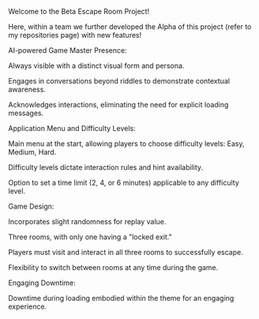 Welcome to the Beta Escape Room Project!

Here, within a team we further developed the Alpha of this project (refer to my repositories page) with new features!

AI-powered Game Master Presence:

Always visible with a distinct visual form and persona.

Engages in conversations beyond riddles to demonstrate contextual awareness.

Acknowledges interactions, eliminating the need for explicit loading messages.
    
Application Menu and Difficulty Levels:

Main menu at the start, allowing players to choose difficulty levels: Easy, Medium, Hard.

Difficulty levels dictate interaction rules and hint availability.

Option to set a time limit (2, 4, or 6 minutes) applicable to any difficulty level.

Game Design:

Incorporates slight randomness for replay value.

Three rooms, with only one having a "locked exit."

Players must visit and interact in all three rooms to successfully escape.

Flexibility to switch between rooms at any time during the game.

Engaging Downtime:

Downtime during loading embodied within the theme for an engaging experience.
